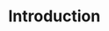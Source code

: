 <!--
 * @Descripttion: 请输入描述
 * @version: 0.1
 * @Author: Fasty
 * @Date: 2020-02-14 14:26:05
 * @LastEditors  : Fasty
 * @LastEditTime : 2020-02-14 14:27:18
 -->

# Introduction
